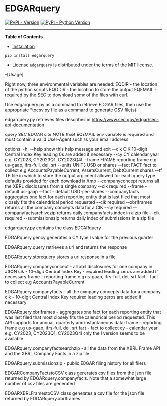 # EDGARquery

[![PyPI - Version](https://img.shields.io/pypi/v/edgarquery.svg)](https://pypi.org/project/edgarquery)
[![PyPI - Python Version](https://img.shields.io/pypi/pyversions/edgarquery.svg)](https://pypi.org/project/edgarquery)

-----

**Table of Contents**

- [Installation](#installation)
```console
pip install edgarquery
```

- [License](#license)
`edgarquery` is distributed under the terms of the [MIT](https://spdx.org/licenses/MIT.html) license.

-[Usage]

Right now, three environmental variables are needed:
EQDIR - the location of the python scripts
EQODIR - the location to store the output
EQEMAIL - required by the SEC to download some of the files with curl.

Use edgarquery.py as a command to retrieve EDGAR files, then use the
appropriate *tocsv.py file as a command to generate CSV file(s)

edgarquery.py retrieves files described in
https://www.sec.gov/edgar/sec-api-documentation

query SEC EDGAR site NOTE thæt EQEMAIL env variable is required and must
contain a valid User-Agent such as your email address

options:
  -h, --help            show this help message and exit
  --cik CIK             10-digit Central Index Key
                        leading 0s are added if necessary
  --cy CY               calendar year e.g. CY2023, CY2023Q1, CY2023Q4I
  --frame FRAME         reporting frame e.g us-gaap, ifrs-full, dei, srt
  --units UNITS         USD or shares
  --fact FACT           fact to collect e.g AccountsPayableCurrent,
                                            AssetsCurrent, DebtCurrent
                        shares
  --tf TF               file in which to store the output argument allowed for
                        each query type defaults provided for each download in
                        /tmp
  --companyconcept      returns all the XBRL disclosures from a single company
                        --cik required --frame - default us-gaap --fact -
                        default USD-per-shares
  --companyfacts        aggregates one fact for each reporting entity that is
                        last filed that most closely fits the calendrical
                        period requested --cik required
  --xbrlframes          returns all the company concepts data for a CIK --cy
                        required
  --companyfactsarchivezip
                        returns daily companyfacts index in a zip file --cik
                        required
  --submissionszip      returns daily index of submissions in a zip file

edgarquery.py contains the class EDGARquery

EDGARquery.gency generates a CY type I value for the previous quarter

EDGARquery.query retrieves a url and returns the response

EDGARquery.storequery stores a url response in a file 

EDGARquery.companyconcept - all xbrl disclosures for one company in JSON
         cik   - 10-digit Central Index Key - required
	         leading zeros are added if necessary
         frame - reporting frame e.g us-gaap, ifrs-full, dei, srt
         fact  - fact to collect e.g AccountsPayableCurrent

EDGARquery.companyfacts - all the company concepts data for a company
        cik - 10-digit Central Index Key required
	      leading zeros are added if necessary

EDGARquery.xbrlframes - aggregates one fact for each reporting entity that
         was last filed that most closely fits the
	 calendrical period requested.
         This API supports for annual, quarterly and instantaneous data:
         frame - reporting frame e.g us-gaap, ifrs-full, dei, srt
         fact - fact to collect
         cy   - calendar year e.g. CY2023, CY2023Q1, CY2023Q4I
         only the I version seems to be available 

EDGARquery.companyfactsearchzip - all the data from the XBRL Frame API
            and the XBRL Company Facts in a zip file

EDGARquery.submissionzip -  public EDGAR filing history for all filers

EDGARCompanyFactstoCSV class generates csv files from the json file
          returned by EDGARquery.companyfacts. Note that a somewhat
	  large number of csv files are generated

EDGARXBRLFramestoCSV class generates a csv file for the json file
          returned by EDGARquery.xbrlframes


